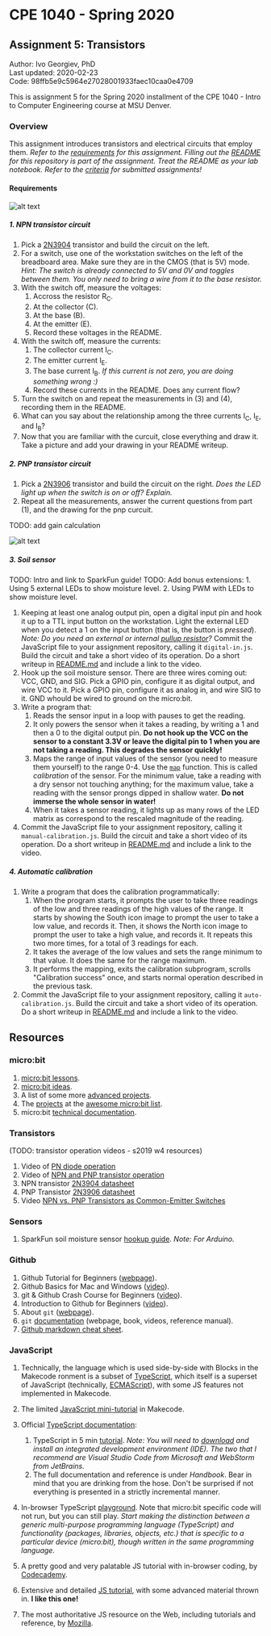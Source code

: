 # CPE 1040 - Spring 2020

## Assignment 5: Transistors

Author: Ivo Georgiev, PhD  
Last updated: 2020-02-23  
Code: 98ffb5e9c5964e27028001933faec10caa0e4709  

This is assignment 5 for the Spring 2020 installment of the CPE 1040 - Intro to Computer Engineering course at MSU Denver.

### Overview

This assignment introduces transistors and electrical circuits that employ them. _Refer to the [requirements](requirements.md) for this assignment. Filling out the [README](README.md) for this repository is part of the assignment. Treat the README as your lab notebook. Refer to the [criteria](criteria.md) for submitted assignments!_

#### Requirements

![alt text](images/npn-pnp-circuits.jpg "Simple Circuits with NPN and PNP Transistors")

##### 1. NPN transistor circuit

1. Pick a [2N3904](https://www.sparkfun.com/datasheets/Components/2N3904.pdf) transistor and build the circuit on the left. 
2. For a switch, use one of the workstation switches on the left of the breadboard area. Make sure they are in the CMOS (that is 5V) mode. _Hint: The switch is already connected to 5V and 0V and toggles between them. You only need to bring a wire from it to the base resistor._
3. With the switch off, measure the voltages:
   1. Accross the resistor R<sub>C</sub>.
   2. At the collector (C).
   3. At the base (B).
   4. At the emitter (E).
   5. Record these voltages in the README.
4. With the switch off, measure the currents:
   1. The collector current I<sub>C</sub>.
   2. The emitter current I<sub>E</sub>.
   3. The base current I<sub>B</sub>. _If this current is not zero, you are doing something wrong :)_
   4. Record these currents in the README. Does any current flow?
5. Turn the switch on and repeat the measurements in (3) and (4), recording them in the README.
6. What can you say about the relationship among the three currents I<sub>C</sub>, I<sub>E</sub>, and I<sub>B</sub>?
7. Now that you are familiar with the curcuit, close everything and draw it. Take a picture and add your drawing in your README writeup.

##### 2. PNP transistor circuit

1. Pick a [2N3906](https://www.sparkfun.com/datasheets/Components/2N3906.pdf) transistor and build the circuit on the right. _Does the LED light up when the switch is on or off? Explain._
2. Repeat all the measurements, answer the current questions from part (1), and the drawing for the pnp curcuit.

TODO: add gain calculation

![alt text](images/soil-sensor-kit.jpg "Soil Sensor Kit with micro:bit Breakout and Breadboard")

##### 3. Soil sensor

TODO: Intro and link to SparkFun guide!
TODO: Add bonus extensions:
      1. Using 5 external LEDs to show moisture level.
      2. Using PWM with LEDs to show moisture level.

1. Keeping at least one analog output pin, open a digital input pin and hook it up to a TTL input button on the workstation. Light the external LED when you detect a 1 on the input button (that is, the button is _pressed_). _Note: Do you need an external or internal [pullup resistor](https://www.google.com/search?q=pullup+pulldown+resistor&oq=pullup+pull)?_ Commit the JavaScript file to your assignment repository, calling it `digital-in.js`. Build the circuit and take a short video of its operation. Do a short writeup in [README.md](README.md) and include a link to the video.
2. Hook up the soil moisture sensor. There are three wires coming out: VCC, GND, and SIG. Pick a GPIO pin, configure it as digital output, and wire VCC to it. Pick a GPIO pin, configure it as analog in, and wire SIG to it. GND whould be wired to ground on the micro:bit.
3. Write a program that:
   1. Reads the sensor input in a loop with pauses to get the reading.
   2. It only powers the sensor when it takes a reading, by writing a 1 and then a 0 to the digital output pin. **Do not hook up the VCC on the sensor to a constant 3.3V or leave the digital pin to 1 when you are not taking a reading. This degrades the sensor quickly!**
   3. Maps the range of input values of the sensor (you need to measure them yourself) to the range 0-4. Use the [`map`](https://makecode.microbit.org/reference/pins/map) function. This is called _calibration_ of the sensor. For the minimum value, take a reading with a dry sensor not touching anything; for the maximum value, take a reading with the sensor prongs dipped in shallow water. **Do not immerse the whole sensor in water!**
   4. When it takes a sensor reading, it lights up as many rows of the LED matrix as correspond to the rescaled magnitude of the reading.
4. Commit the JavaScript file to your assignment repository, calling it `manual-calibration.js`. Build the circuit and take a short video of its operation. Do a short writeup in [README.md](README.md) and include a link to the video.

##### 4. Automatic calibration
   
1. Write a program that does the calibration programmatically:
   1. When the program starts, it prompts the user to take three readings of the low and three readings of the high values of the range. It starts by showing the South icon image to prompt the user to take a low value, and records it. Then, it shows the North icon image to prompt the user to take a high value, and records it. It repeats this two more times, for a total of 3 readings for each.
   2. It takes the average of the low values and sets the range minimum to that value. It does the same for the range maximum.
   3. It performs the mapping, exits the calibration subprogram, scrolls "Calibration success" once, and starts normal operation described in the previous task.
2. Commit the JavaScript file to your assignment repository, calling it `auto-calibration.js`. Build the circuit and take a short video of its operation. Do a short writeup in [README.md](README.md) and include a link to the video.   

## Resources

### micro:bit 

1. [micro:bit lessons](https://makecode.microbit.org/lessons).
2. [micro:bit ideas](https://microbit.org/ideas/).
3. A list of some more [advanced projects](https://www.itpro.co.uk/desktop-hardware/26289/13-top-bbc-micro-bit-projects).
4. The [projects](https://github.com/carlosperate/awesome-microbit#%EF%B8%8F-projects) at the [awesome micro:bit list](https://github.com/carlosperate/awesome-microbit).
5. micro:bit [technical documentation](https://tech.microbit.org/).

### Transistors
(TODO: transistor operation videos - s2019 w4 resources)
1. Video of [PN diode operation](https://www.youtube.com/watch?v=-SSkjWuUri4)
2. Video of [NPN and PNP transistor operation](https://www.youtube.com/watch?v=R0Uy4EL4xWs)
3. NPN transistor [2N3904 datasheet](https://www.sparkfun.com/datasheets/Components/2N3904.pdf)
4. PNP Transistor [2N3906 datasheet](https://www.sparkfun.com/datasheets/Components/2N3906.pdf)
5. Video [NPN vs. PNP Transistors as Common-Emitter Switches](https://www.youtube.com/watch?v=kNVaIqmKUoI)

### Sensors

1. SparkFun soil moisture sensor [hookup guide](https://learn.sparkfun.com/tutorials/soil-moisture-sensor-hookup-guide). _Note: For Arduino._

### Github

1. Github Tutorial for Beginners ([webpage](https://product.hubspot.com/blog/git-and-github-tutorial-for-beginners)).
2. Github Basics for Mac and Windows ([video](https://www.youtube.com/watch?v=0fKg7e37bQE)).
3. git & Github Crash Course for Beginners ([video](https://www.youtube.com/watch?v=SWYqp7iY_Tc)).
4. Introduction to Github for Beginners ([video](https://www.youtube.com/watch?v=fQLK8Ib_SKk)).
5. About `git` ([webpage](https://git-scm.com/about)).
6. `git` [documentation](https://git-scm.com/doc) (webpage, book, videos, reference manual).
7. [Github markdown cheat sheet](https://github.com/adam-p/markdown-here/wiki/Markdown-Cheatsheet).

### JavaScript

1. Technically, the language which is used side-by-side with Blocks in the Makecode ronment is a subset of [TypeScript](https://makecode.com/language), which itself is a superset of JavaScript (technically, [ECMAScript](https://www.ecma-international.org/ecma-262/10.0/index.html#Title)), with some JS features not implemented in Makecode.
2. The limited [JavaScript mini-tutorial](https://makecode.microbit.org/javascript) in Makecode.
3. Official [TypeScript documentation](https://www.typescriptlang.org/docs/home.html):
   1. TypeScript in 5 min [tutorial](https://www.typescriptlang.org/docs/handbook/typescript-in-5-minutes.html). _Note: You will need to [download](https://www.typescriptlang.org/index.html#download-links) and install an integrated development environment (IDE). The two that I recommend are Visual Studio Code from Microsoft and WebStorm from JetBrains._
   2. The full documentation and reference is under _Handbook_. Bear in mind that you are drinking from the hose. Don't be surprised if not everything is presented in a strictly incremental manner.
4. In-browser TypeScript [playground](https://www.typescriptlang.org/play/index.html). Note that micro:bit specific code will not run, but you can still play. _Start making the distinction between a generic multi-purpose programming language (TypeScript) and functionality (packages, libraries, objects, etc.) that is specific to a particular device (micro:bit), though written in the same programming language._
5. A pretty good and very palatable JS tutorial with in-browser coding, by [Codecademy](https://www.codecademy.com/learn/introduction-to-javascript).

6. Extensive and detailed [JS tutorial](https://javascript.info/), with some advanced material thrown in. **I like this one!**

7. The most authoritative JS resource on the Web, including tutorials and reference, by [Mozilla](https://developer.mozilla.org/en-US/docs/Web/JavaScript).

